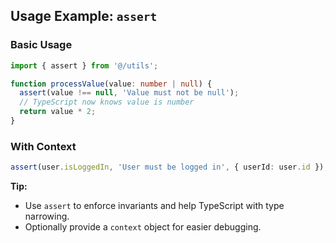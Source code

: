 ## Usage Example: `assert`

### Basic Usage

```typescript
import { assert } from '@/utils';

function processValue(value: number | null) {
  assert(value !== null, 'Value must not be null');
  // TypeScript now knows value is number
  return value * 2;
}
```

### With Context

```typescript
assert(user.isLoggedIn, 'User must be logged in', { userId: user.id });
```

**Tip:**

- Use `assert` to enforce invariants and help TypeScript with type narrowing.
- Optionally provide a `context` object for easier debugging.
